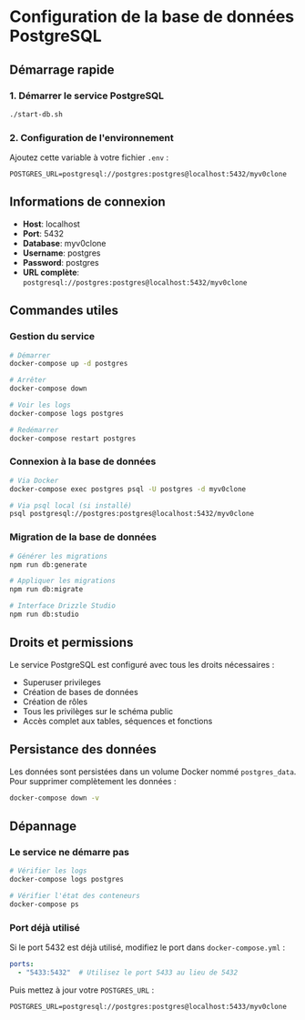 # Configuration de la base de données PostgreSQL

## Démarrage rapide

### 1. Démarrer le service PostgreSQL
```bash
./start-db.sh
```

### 2. Configuration de l'environnement
Ajoutez cette variable à votre fichier `.env` :
```
POSTGRES_URL=postgresql://postgres:postgres@localhost:5432/myv0clone
```

## Informations de connexion

- **Host**: localhost
- **Port**: 5432
- **Database**: myv0clone
- **Username**: postgres
- **Password**: postgres
- **URL complète**: `postgresql://postgres:postgres@localhost:5432/myv0clone`

## Commandes utiles

### Gestion du service
```bash
# Démarrer
docker-compose up -d postgres

# Arrêter
docker-compose down

# Voir les logs
docker-compose logs postgres

# Redémarrer
docker-compose restart postgres
```

### Connexion à la base de données
```bash
# Via Docker
docker-compose exec postgres psql -U postgres -d myv0clone

# Via psql local (si installé)
psql postgresql://postgres:postgres@localhost:5432/myv0clone
```

### Migration de la base de données
```bash
# Générer les migrations
npm run db:generate

# Appliquer les migrations
npm run db:migrate

# Interface Drizzle Studio
npm run db:studio
```

## Droits et permissions

Le service PostgreSQL est configuré avec tous les droits nécessaires :
- Superuser privileges
- Création de bases de données
- Création de rôles
- Tous les privilèges sur le schéma public
- Accès complet aux tables, séquences et fonctions

## Persistance des données

Les données sont persistées dans un volume Docker nommé `postgres_data`. Pour supprimer complètement les données :

```bash
docker-compose down -v
```

## Dépannage

### Le service ne démarre pas
```bash
# Vérifier les logs
docker-compose logs postgres

# Vérifier l'état des conteneurs
docker-compose ps
```

### Port déjà utilisé
Si le port 5432 est déjà utilisé, modifiez le port dans `docker-compose.yml` :
```yaml
ports:
  - "5433:5432"  # Utilisez le port 5433 au lieu de 5432
```

Puis mettez à jour votre `POSTGRES_URL` :
```
POSTGRES_URL=postgresql://postgres:postgres@localhost:5433/myv0clone
```

